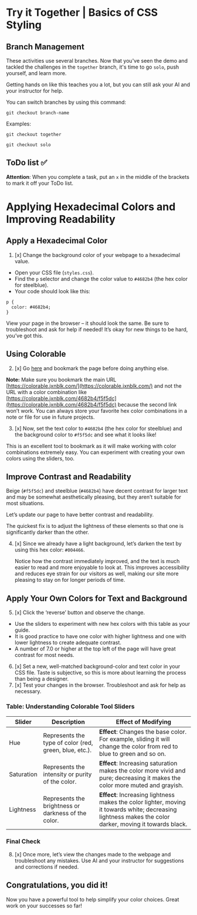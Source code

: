 # Try it Together | Basics of CSS Styling

## Branch Management
These activities use several branches. Now that you've seen the demo and tackled the challenges in the `together` branch, it's time to go `solo`, push yourself, and learn more. 

Getting hands on like this teaches you a lot, but you can still ask your AI and your instructor for help.

You can switch branches by using this command:

`git checkout branch-name`

Examples:

```
git checkout together
```

```
git checkout solo
```

## ToDo list ✅
**Attention**: When you complete a task, put an `x` in the middle of the brackets to mark it off your ToDo list.

# Applying Hexadecimal Colors and Improving Readability

## Apply a Hexadecimal Color
1. [x] Change the background color of your webpage to a hexadecimal value.
- Open your CSS file (`styles.css`).
- Find the `p` selector and change the color value to `#4682b4` (the hex color for steelblue).
- Your code should look like this:

```
p {
  color: #4682b4;
}
```

View your page in the browser – it should look the same. Be sure to troubleshoot and ask for help if needed! It’s okay for new things to be hard, you’ve got this.

## Using Colorable
2. [x] Go [here](https://colorable.jxnblk.com/) and bookmark the page before doing anything else.

**Note:** Make sure you bookmark the main URL [https://colorable.jxnblk.com/](https://colorable.jxnblk.com/) and not the URL with a color combination like [https://colorable.jxnblk.com/4682b4/f5f5dc](https://colorable.jxnblk.com/4682b4/f5f5dc) because the second link won’t work. You can always store your favorite hex color combinations in a note or file for use in future projects.

3. [x] Now, set the text color to `#4682b4` (the hex color for steelblue) and the background color to `#f5f5dc` and see what it looks like!

This is an excellent tool to bookmark as it will make working with color combinations extremely easy. You can experiment with creating your own colors using the sliders, too.

## Improve Contrast and Readability
Beige (`#f5f5dc`) and steelblue (`#4682b4`) have decent contrast for larger text and may be somewhat aesthetically pleasing, but they aren’t suitable for most situations.

Let’s update our page to have better contrast and readability.

The quickest fix is to adjust the lightness of these elements so that one is significantly darker than the other. 

4. [x] Since we already have a light background, let’s darken the text by using this hex color: `#004466`.

    Notice how the contrast immediately improved, and the text is much easier to read and more enjoyable to look at. This improves accessibility and reduces eye strain for our visitors as well, making our site more pleasing to stay on for longer periods of time.

## Apply Your Own Colors for Text and Background

5. [x] Click the ‘reverse’ button and observe the change.
- Use the sliders to experiment with new hex colors with this table as your guide.
- It is good practice to have one color with higher lightness and one with lower lightness to create adequate contrast.
- A number of 7.0 or higher at the top left of the page will have great contrast for most needs.

6. [x] Set a new, well-matched background-color and text color in your CSS file. Taste is subjective, so this is more about learning the process than being a designer.
7. [x] Test your changes in the browser. Troubleshoot and ask for help as necessary.

### Table: Understanding Colorable Tool Sliders
| Slider | Description | Effect of Modifying |
| ------------- | ------------- | ------------- | 
| Hue | Represents the type of color (red, green, blue, etc.). | **Effect**: Changes the base color. For example, sliding it will change the color from red to blue to green and so on. |
| Saturation | Represents the intensity or purity of the color. | **Effect**: Increasing saturation makes the color more vivid and pure; decreasing it makes the color more muted and grayish. |
| Lightness | Represents the brightness or darkness of the color. | **Effect**: Increasing lightness makes the color lighter, moving it towards white; decreasing lightness makes the color darker, moving it towards black. |

### Final Check

8. [x] Once more, let’s view the changes made to the webpage and troubleshoot any mistakes. Use AI and your instructor for suggestions and corrections if needed.

## Congratulations, you did it!
Now you have a powerful tool to help simplify your color choices.  Great work on your successes so far!
